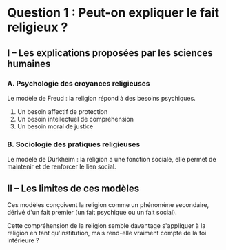 # Question 1 : Peut-on expliquer le fait religieux ?

## I – Les explications proposées par les sciences humaines

### A. Psychologie des croyances religieuses

Le modèle de Freud : la religion répond à des besoins psychiques.

1. Un besoin affectif de protection
2. Un besoin intellectuel de compréhension
3. Un besoin moral de justice

### B. Sociologie des pratiques religieuses

Le modèle de Durkheim : la religion a une fonction sociale, elle permet de maintenir et de renforcer le lien social.

## II – Les limites de ces modèles

Ces modèles conçoivent la religion comme un phénomène secondaire, dérivé d'un fait premier (un fait psychique ou un fait social).

Cette compréhension de la religion semble davantage s'appliquer à la religion en tant qu'institution, mais rend-elle vraiment compte de la foi intérieure ?